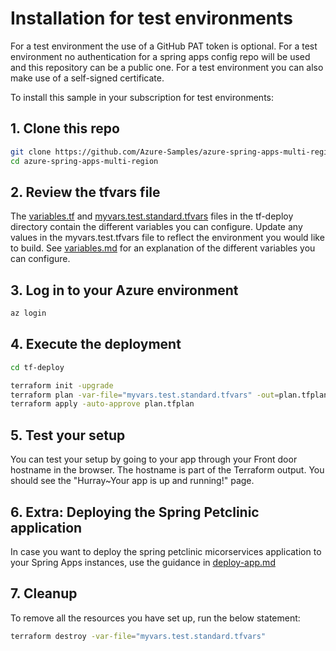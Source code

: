 # Installation for test environments

For a test environment the use of a GitHub PAT token is optional. For a test environment no authentication for a spring apps config repo will be used and this repository can be a public one.
For a test environment you can also make use of a self-signed certificate.

To install this sample in your subscription for test environments:

## 1. Clone this repo

```bash
git clone https://github.com/Azure-Samples/azure-spring-apps-multi-region.git
cd azure-spring-apps-multi-region
```

## 2. Review the tfvars file

The [variables.tf](../tf-deploy/variables.tf) and [myvars.test.standard.tfvars](../tf-deploy/myvars.test.standard.tfvars) files in the tf-deploy directory contain the different variables you can configure. Update any values in the myvars.test.tfvars file to reflect the environment you would like to build. See [variables.md](variables.md) for an explanation of the different variables you can configure.

## 3. Log in to your Azure environment

```bash
az login
```

## 4. Execute the deployment

```bash
cd tf-deploy

terraform init -upgrade
terraform plan -var-file="myvars.test.standard.tfvars" -out=plan.tfplan
terraform apply -auto-approve plan.tfplan
```

## 5. Test your setup

You can test your setup by going to your app through your Front door hostname in the browser. The hostname is part of the Terraform output. You should see the "Hurray~Your app is up and running!" page. 

## 6. Extra: Deploying the Spring Petclinic application

In case you want to deploy the spring petclinic micorservices application to your Spring Apps instances, use the guidance in [deploy-app.md](deploy-app.md)

## 7. Cleanup

To remove all the resources you have set up, run the below statement: 

```bash
terraform destroy -var-file="myvars.test.standard.tfvars"
```
